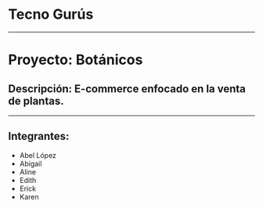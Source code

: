 # Tecno Gurús
---
# Proyecto: Botánicos 
## Descripción: E-commerce enfocado en la venta de plantas.
---

## Integrantes:
* Abel López
* Abigail
* Aline
* Edith
* Erick
* Karen
